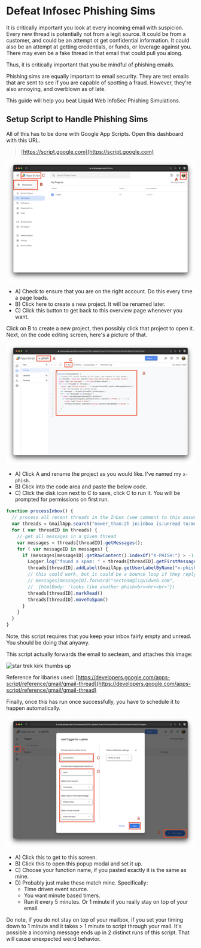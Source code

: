 # Defeat Infosec Phishing Sims

It is critically important you look at every incoming email with suspicion.
Every new thread is potentially not from a legit source.
It could be from a customer, and could be an attempt ot get confidential information.
It could also be an attempt at getting credentials, or funds, or leverage against you.
There may even be a fake thread in that email that could pull you along.

Thus, it is critically important that you be mindful of phishing emails.

Phishing sims are equally important to email security.
They are test emails that are sent to see if you are capable of spotting a fraud.
However, they're also annoying, and overblown as of late.

This guide will help you beat Liquid Web InfoSec Phishing Simulations.

## Setup Script to Handle Phishing Sims

All of this has to be done with Google App Scripts.
Open this dashboard with this URL.

> [https://script.google.com](https://script.google.com)

![scripts dashboard](media/infosec/dashboard.png)

- A) Check to ensure that you are on the right account. Do this every time a page loads.
- B) Click here to create a new project. It will be renamed later.
- C) Click this button to get back to this overview page whenever you want.

Click on B to create a new project, then possibly click that project to open it.
Next, on the code editing screen, here's a picture of that.

![scripts dashboard](media/infosec/code.png)

- A) Click A and rename the project as you would like. I've named my `x-phish`.
- B) Click into the code area and paste the below code.
- C) Click the disk icon next to C to save, click C to run it. You will be prompted for permissions on first run.

```javascript
function processInbox() {
  // process all recent threads in the Inbox (see comment to this answer)
  var threads = GmailApp.search("newer_than:2h in:inbox is:unread to:me");
  for ( var threadID in threads) {
    // get all messages in a given thread
    var messages = threads[threadID].getMessages();
    for ( var messageID in messages) {
      if (messages[messageID].getRawContent().indexOf("X-PHISH:") > -1 ) {
        Logger.log("found a spam: " + threads[threadID].getFirstMessageSubject())
        threads[threadID].addLabel(GmailApp.getUserLabelByName("x-phish"))
        // this could work, but it could be a bounce loop if they reply
        // messages[messageID].forward("secteam@liquidweb.com",
        //  {htmlBody: 'looks like another phish<br><hr><br>'})
        threads[threadID].markRead()
        threads[threadID].moveToSpam()
      }
    }
  }
}
```

Note, this script requires that you keep your inbox fairly empty and unread.
You should be doing that anyawy.

This script actually forwards the email to secteam, and attaches this image:

![star trek kirk thumbs up](https://deleteos.com/thumbs/star.trek.png)

Reference for libaries used:
[https://developers.google.com/apps-script/reference/gmail/gmail-thread](https://developers.google.com/apps-script/reference/gmail/gmail-thread)

Finally, once this has run once successfully, you have to schedule it to happen automatically.

![scripts dashboard](media/infosec/trigger.png)

- A) Click this to get to this screen.
- B) Click this to open this popup modal and set it up.
- C) Choose your function name, if you pasted exactly it is the same as mine.
- D) Probably just make these match mine. Specifically:
  - Time driven event source.
  - You want minute based timers.
  - Run it every 5 minutes. Or 1 minute if you really stay on top of your email.

Do note, if you do not stay on top of your mailbox,
if you set your timing down to 1 minute and it takes > 1 minute to script through your mail.
It's possible a incoming message ends up in 2 distinct runs of this script.
That will cause unexpected weird behavior.
